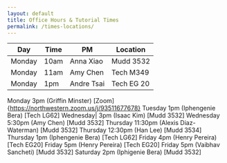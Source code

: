 ```yaml
---
layout: default
title: Office Hours & Tutorial Times
permalink: /times-locations/
---
```

| Day  | Time| PM        | Location  | 
|------|-----|-----------|-----------|
|Monday| 10am|Anna Xiao  |Mudd 3532  |
|Monday| 11am|Amy Chen   |Tech M349  |
|Monday| 1pm |Andre Tsai |Tech EG 20 |

Monday 3pm (Griffin Minster) [Zoom] {https://northwestern.zoom.us/j/93511677678}
Tuesday 1pm (Iphengenie Bera) [Tech LG62]
Wednesday| 3pm (Isaac Kim) [Mudd 3532]
Wednesday 5:30pm (Amy Chen) [Mudd 3532]
Thursday 11:30pm (Alexis Diaz-Waterman) [Mudd 3532]
Thursday 12:30pm (Han Lee) [Mudd 3534]
Thursday 1pm (Iphengenie Bera) [Tech LG62]
Friday 4pm (Henry Pereira) [Tech EG20]
Friday 5pm (Henry Pereira) [Tech EG20]
Friday 5pm (Vaibhav Sancheti) [Mudd 3532]
Saturday 2pm (Iphigenie Bera) [Mudd 3532]
